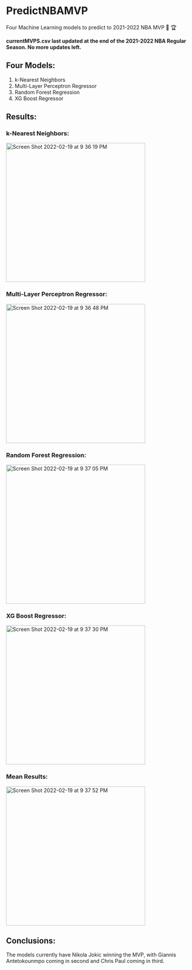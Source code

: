 # PredictNBAMVP
Four Machine Learning models to predict to 2021-2022 NBA MVP 🏀 🏆

**currentMVPS.csv last updated at the end of the 2021-2022 NBA Regular Season. No more updates left.**

## Four Models: ##
1. k-Nearest Neighbors
2. Multi-Layer Perceptron Regressor
3. Random Forest Regression
4. XG Boost Regressor

## Results: ##
### k-Nearest Neighbors: ###
<img width="380" alt="Screen Shot 2022-02-19 at 9 36 19 PM" src="https://user-images.githubusercontent.com/64564445/154826159-743377aa-e7bd-46a3-810c-9e0bee007d8f.png">

### Multi-Layer Perceptron Regressor: ###
<img width="380" alt="Screen Shot 2022-02-19 at 9 36 48 PM" src="https://user-images.githubusercontent.com/64564445/154826175-b005cde3-368e-4586-8fef-cfbf1c89edf4.png">

### Random Forest Regression: ###
<img width="380" alt="Screen Shot 2022-02-19 at 9 37 05 PM" src="https://user-images.githubusercontent.com/64564445/154826182-e3fb13d4-511a-4cb2-8e3f-32ad242337fe.png">

### XG Boost Regressor: ###
<img width="380" alt="Screen Shot 2022-02-19 at 9 37 30 PM" src="https://user-images.githubusercontent.com/64564445/154826185-6df767e9-8073-4df4-816a-8bf2ceaf4bda.png">

### Mean Results: ###
<img width="380" alt="Screen Shot 2022-02-19 at 9 37 52 PM" src="https://user-images.githubusercontent.com/64564445/154826195-325fc279-aab1-48eb-8689-f347bb61e1ec.png">

## Conclusions: ##
The models currently have Nikola Jokic winning the MVP, with Giannis Antetokounmpo coming in second and Chris Paul coming in third.
